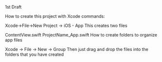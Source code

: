 1st Draft

How to create this project with Xcode commands:

Xcode->File->New Project -> iOS - App
This creates two files

ContentView.swift
ProjectName_App.swift
How to create folders to organize app files

Xcode -> File -> New -> Group
Then just drag and drop the files into the folders that you have created
